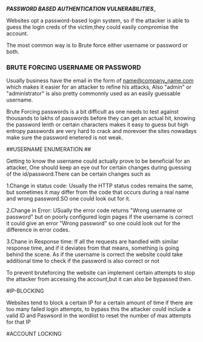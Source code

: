 ___PASSWORD BASED AUTHENTICATION VULNERABILITIES____


Websites opt a password-based login system, so if the attacker is able to guess the login creds of the victim,they could easily compromise the account.

The most common way is to Brute force either username or password or both.

### BRUTE FORCING USERNAME OR PASSWORD ###

Usually business have the email in the form of name@company_name.com which makes it easier for an attacker to refine his attacks, Also "admin" or "administrator" is also pretty commonnly used as an easily guessable username.

Brute Forcing passwords is a bit difficult as one needs to test against thousands to lakhs of passwords before they can get an actual hit, knowing the password lenth or certain characters makes it easy to guess but high entropy passwords are very hard to crack and morevoer the sites nowadays make sure the password enetered is not weak.



##USERNAME ENUMERATION ##


Getting to know the username could actually prove to be beneficial for an attacker, One should keep an eye out for certain changes during guessing of the id/password.There can be certain changes such as

1.Change in status code: Usually the HTTP status codes remains the same, but sometimes it may differ from the code that occurs during a real name and wrong password.SO one could look out for it.

2.Change in Error: USually the error code returns "Wrong username or password" but on poorly configured login pages if the username is correct it could give an error "Wrong password" so one could look out for the difference in error codes.

3.Chane in Response time: If all the requests are handled with similar response time, and if it deviates from that means, something is going behind the scene. As if the username is correct the website could take additional time to check if the password is also correct or not


To prevent bruteforcing the website can implement certain attempts to stop the attacker from accessing the account,but it can also be bypassed then.


#IP-BLOCKING


Websites tend to block a certain IP for a certain amount of time if there are too many failed login attempts, to bypass this the attacker could include a valid ID and Paswsord in the wordlist to reset the number of max attempts for that IP


#ACCOUNT LOCKING

